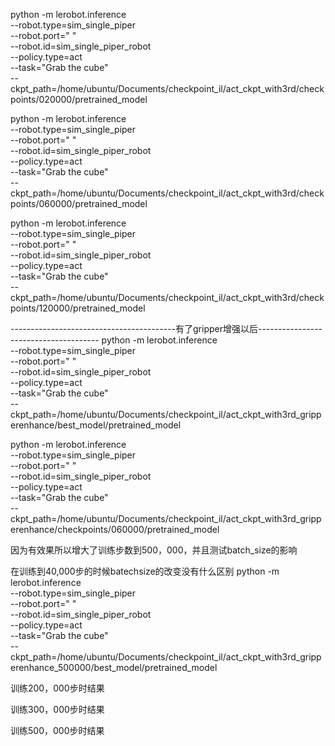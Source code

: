 python -m lerobot.inference \
--robot.type=sim_single_piper \
--robot.port=" " \
--robot.id=sim_single_piper_robot \
--policy.type=act \
--task="Grab the cube" \
--ckpt_path=/home/ubuntu/Documents/checkpoint_il/act_ckpt_with3rd/checkpoints/020000/pretrained_model


python -m lerobot.inference \
--robot.type=sim_single_piper \
--robot.port=" " \
--robot.id=sim_single_piper_robot \
--policy.type=act \
--task="Grab the cube" \
--ckpt_path=/home/ubuntu/Documents/checkpoint_il/act_ckpt_with3rd/checkpoints/060000/pretrained_model


python -m lerobot.inference \
--robot.type=sim_single_piper \
--robot.port=" " \
--robot.id=sim_single_piper_robot \
--policy.type=act \
--task="Grab the cube" \
--ckpt_path=/home/ubuntu/Documents/checkpoint_il/act_ckpt_with3rd/checkpoints/120000/pretrained_model


-----------------------------------------有了gripper增强以后--------------------------------------
python -m lerobot.inference \
--robot.type=sim_single_piper \
--robot.port=" " \
--robot.id=sim_single_piper_robot \
--policy.type=act \
--task="Grab the cube" \
--ckpt_path=/home/ubuntu/Documents/checkpoint_il/act_ckpt_with3rd_gripperenhance/best_model/pretrained_model

python -m lerobot.inference \
--robot.type=sim_single_piper \
--robot.port=" " \
--robot.id=sim_single_piper_robot \
--policy.type=act \
--task="Grab the cube" \
--ckpt_path=/home/ubuntu/Documents/checkpoint_il/act_ckpt_with3rd_gripperenhance/checkpoints/060000/pretrained_model

因为有效果所以增大了训练步数到500，000，并且测试batch_size的影响

在训练到40,000步的时候batechsize的改变没有什么区别
python -m lerobot.inference \
--robot.type=sim_single_piper \
--robot.port=" " \
--robot.id=sim_single_piper_robot \
--policy.type=act \
--task="Grab the cube" \
--ckpt_path=/home/ubuntu/Documents/checkpoint_il/act_ckpt_with3rd_gripperenhance_500000/best_model/pretrained_model

训练200，000步时结果

训练300，000步时结果

训练500，000步时结果